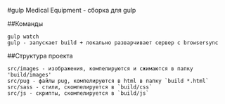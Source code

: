 #gulp
Medical Equipment - сборка для gulp

##Команды
```
gulp watch
gulp - запускает build + локально разварчивает сервер с browsersync
```

##Структура проекта
```
src/images - изображения, компелируются и сжимаются в папку 'build/images'
src/pug - файлы pug, компелируются в html в папку `build *.html`
src/sass - стили, скомпелируется в `build/css`
src/js - скрипты, скомпелируется в `build/js`
```